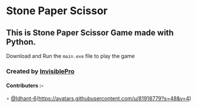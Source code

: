 # Stone Paper Scissor

## This is Stone Paper Scissor Game made with Python.

Download and Run the `main.exe` file to play the game



### Created by [InvisiblePro](https://github.com/InvisiblePro)

#### Contributers :-
∘ [@Idhant-6](https://github.com/Idhant-6)(https://avatars.githubusercontent.com/u/81918779?s=48&v=4)


